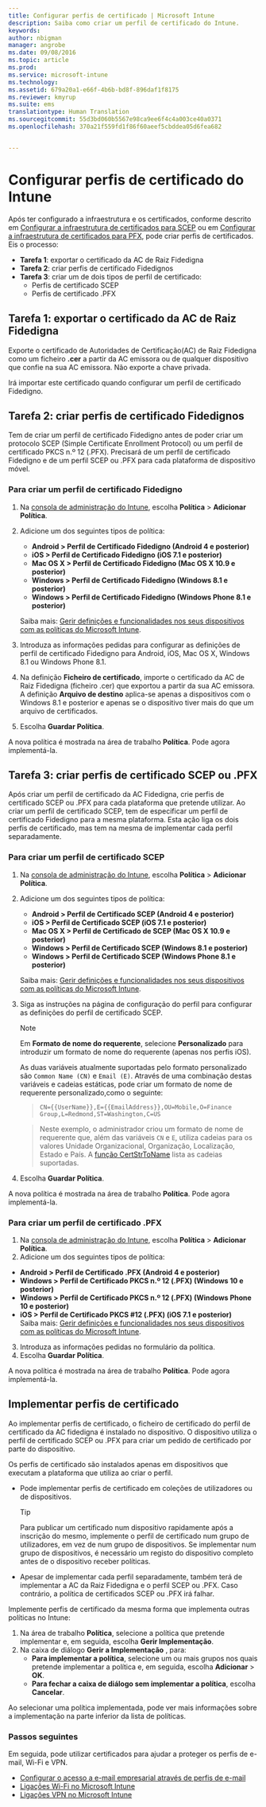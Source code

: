 ```yaml
---
title: Configurar perfis de certificado | Microsoft Intune
description: Saiba como criar um perfil de certificado do Intune.
keywords: 
author: nbigman
manager: angrobe
ms.date: 09/08/2016
ms.topic: article
ms.prod: 
ms.service: microsoft-intune
ms.technology: 
ms.assetid: 679a20a1-e66f-4b6b-bd8f-896daf1f8175
ms.reviewer: kmyrup
ms.suite: ems
translationtype: Human Translation
ms.sourcegitcommit: 55d3bd060b5567e98ca9ee6f4c4a003ce40a0371
ms.openlocfilehash: 370a21f559fd1f86f60aeef5cbddea05d6fea682


---
```


# Configurar perfis de certificado do Intune
Após ter configurado a infraestrutura e os certificados, conforme descrito em [Configurar a infraestrutura de certificados para SCEP](configure-certificate-infrastructure-for-scep.md) ou em [Configurar a infraestrutura de certificados para PFX](configure-certificate-infrastructure-for-pfx.md), pode criar perfis de certificados. Eis o processo:

- **Tarefa 1**: exportar o certificado da AC de Raiz Fidedigna
- **Tarefa 2**: criar perfis de certificado Fidedignos
- **Tarefa 3**: criar um de dois tipos de perfil de certificado:
  - Perfis de certificado SCEP
  - Perfis de certificado .PFX

## **Tarefa 1**: exportar o certificado da AC de Raiz Fidedigna
Exporte o certificado de Autoridades de Certificação(AC) de Raiz Fidedigna como um ficheiro **.cer** a partir da AC emissora ou de qualquer dispositivo que confie na sua AC emissora. Não exporte a chave privada.

Irá importar este certificado quando configurar um perfil de certificado Fidedigno.

## **Tarefa 2**: criar perfis de certificado Fidedignos
Tem de criar um perfil de certificado Fidedigno antes de poder criar um protocolo SCEP (Simple Certificate Enrollment Protocol) ou um perfil de certificado PKCS n.º 12 (.PFX). Precisará de um perfil de certificado Fidedigno e de um perfil SCEP ou .PFX para cada plataforma de dispositivo móvel.

### Para criar um perfil de certificado Fidedigno

1.  Na [consola de administração do Intune](https://manage.microsoft.com), escolha **Política** &gt; **Adicionar Política**.
2.  Adicione um dos seguintes tipos de política:
    - **Android &gt; Perfil de Certificado Fidedigno (Android 4 e posterior)**
    - **iOS &gt; Perfil de Certificado Fidedigno (iOS 7.1 e posterior)**
    - **Mac OS X &gt; Perfil de Certificado Fidedigno (Mac OS X 10.9 e posterior)**
    - **Windows &gt; Perfil de Certificado Fidedigno (Windows 8.1 e posterior)**
    - **Windows &gt; Perfil de Certificado Fidedigno (Windows Phone 8.1 e posterior)**

    Saiba mais: [Gerir definições e funcionalidades nos seus dispositivos com as políticas do Microsoft Intune](manage-settings-and-features-on-your-devices-with-microsoft-intune-policies.md).

3.  Introduza as informações pedidas para configurar as definições de perfil de certificado Fidedigno para Android, iOS, Mac OS X, Windows 8.1 ou Windows Phone 8.1. 
4.  Na definição **Ficheiro de certificado**, importe o certificado da AC de Raiz Fidedigna (ficheiro .cer) que exportou a partir da sua AC emissora. A definição **Arquivo de destino** aplica-se apenas a dispositivos com o Windows 8.1 e posterior e apenas se o dispositivo tiver mais do que um arquivo de certificados.
    
4.  Escolha **Guardar Política**.

A nova política é mostrada na área de trabalho **Política**. Pode agora implementá-la.

## **Tarefa 3**: criar perfis de certificado SCEP ou .PFX
Após criar um perfil de certificado da AC Fidedigna, crie perfis de certificado SCEP ou .PFX para cada plataforma que pretende utilizar. Ao criar um perfil de certificado SCEP, tem de especificar um perfil de certificado Fidedigno para a mesma plataforma. Esta ação liga os dois perfis de certificado, mas tem na mesma de implementar cada perfil separadamente.

### Para criar um perfil de certificado SCEP

1.  Na [consola de administração do Intune](https://manage.microsoft.com), escolha **Política** &gt; **Adicionar Política**.
2.  Adicione um dos seguintes tipos de política:
    - **Android &gt; Perfil de Certificado SCEP (Android 4 e posterior)**
    - **iOS &gt; Perfil de Certificado SCEP (iOS 7.1 e posterior)**
    - **Mac OS X &gt; Perfil de Certificado de SCEP (Mac OS X 10.9 e posterior)**
    - **Windows &gt; Perfil de Certificado SCEP (Windows 8.1 e posterior)**
    - **Windows &gt; Perfil de Certificado SCEP (Windows Phone 8.1 e posterior)**

    Saiba mais: [Gerir definições e funcionalidades nos seus dispositivos com as políticas do Microsoft Intune](manage-settings-and-features-on-your-devices-with-microsoft-intune-policies.md).

3.  Siga as instruções na página de configuração do perfil para configurar as definições do perfil de certificado SCEP.
    > [!NOTE]
    >
    > Em **Formato de nome do requerente**, selecione **Personalizado** para introduzir um formato de nome do requerente (apenas nos perfis iOS).
    >
    > As duas variáveis atualmente suportadas pelo formato personalizado são `Common Name (CN)` e `Email (E)`. Através de uma combinação destas variáveis e cadeias estáticas, pode criar um formato de nome de requerente personalizado,como o seguinte:

    >     CN={{UserName}},E={{EmailAddress}},OU=Mobile,O=Finance Group,L=Redmond,ST=Washington,C=US

    > Neste exemplo, o administrador criou um formato de nome de requerente que, além das variáveis `CN` e `E`, utiliza cadeias para os valores Unidade Organizacional, Organização, Localização, Estado e País. A [função CertStrToName](https://msdn.microsoft.com/en-us/library/windows/desktop/aa377160.aspx) lista as cadeias suportadas.

4.  Escolha **Guardar Política**.

A nova política é mostrada na área de trabalho **Política**. Pode agora implementá-la.

### Para criar um perfil de certificado .PFX

1.  Na [consola de administração do Intune](https://manage.microsoft.com), escolha **Política** &gt; **Adicionar Política**.
2.  Adicione um dos seguintes tipos de política:
  - **Android &gt; Perfil de Certificado .PFX (Android 4 e posterior)**
  - **Windows &gt; Perfil de Certificado PKCS n.º 12 (.PFX) (Windows 10 e posterior)**
  - **Windows &gt; Perfil de Certificado PKCS n.º 12 (.PFX) (Windows Phone 10 e posterior)**
  - **iOS > Perfil de Certificado PKCS #12 (.PFX) (iOS 7.1 e posterior)**    
    Saiba mais: [Gerir definições e funcionalidades nos seus dispositivos com as políticas do Microsoft Intune](manage-settings-and-features-on-your-devices-with-microsoft-intune-policies.md).
3.  Introduza as informações pedidas no formulário da política.
4.  Escolha **Guardar Política**.

A nova política é mostrada na área de trabalho **Política**. Pode agora implementá-la.

## Implementar perfis de certificado
Ao implementar perfis de certificado, o ficheiro de certificado do perfil de certificado da AC fidedigna é instalado no dispositivo. O dispositivo utiliza o perfil de certificado SCEP ou .PFX para criar um pedido de certificado por parte do dispositivo.

Os perfis de certificado são instalados apenas em dispositivos que executam a plataforma que utiliza ao criar o perfil.

-   Pode implementar perfis de certificado em coleções de utilizadores ou de dispositivos.

    > [!TIP]
    > Para publicar um certificado num dispositivo rapidamente após a inscrição do mesmo, implemente o perfil de certificado num grupo de utilizadores, em vez de num grupo de dispositivos. Se implementar num grupo de dispositivos, é necessário um registo do dispositivo completo antes de o dispositivo receber políticas.

-   Apesar de implementar cada perfil separadamente, também terá de implementar a AC da Raiz Fidedigna e o perfil SCEP ou .PFX. Caso contrário, a política de certificados SCEP ou .PFX irá falhar.

Implemente perfis de certificado da mesma forma que implementa outras políticas no Intune:

1.  Na área de trabalho **Política**, selecione a política que pretende implementar e, em seguida, escolha **Gerir Implementação**.
2.  Na caixa de diálogo **Gerir a Implementação** , para:
    -   **Para implementar a política**, selecione um ou mais grupos nos quais pretende implementar a política e, em seguida, escolha **Adicionar** &gt; **OK**.
    -   **Para fechar a caixa de diálogo sem implementar a política**, escolha **Cancelar**.

Ao selecionar uma política implementada, pode ver mais informações sobre a implementação na parte inferior da lista de políticas.

### Passos seguintes

Em seguida, pode utilizar certificados para ajudar a proteger os perfis de e-mail, Wi-Fi e VPN.

-  [Configurar o acesso a e-mail empresarial através de perfis de e-mail](configure-access-to-corporate-email-using-email-profiles-with-Microsoft-Intune.md)
-  [Ligações Wi-Fi no Microsoft Intune](wi-fi-connections-in-microsoft-intune.md)
-  [Ligações VPN no Microsoft Intune](vpn-connections-in-microsoft-intune.md)



<!--HONumber=Sep16_HO2-->


